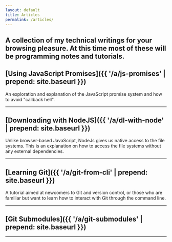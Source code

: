 ```yaml
---
layout: default
title: Articles
permalink: /articles/
---
```


A collection of my technical writings for your browsing pleasure. At this time most of these will be programming notes and tutorials. 
---
## [Using JavaScript Promises]({{ '/a/js-promises' | prepend: site.baseurl }})
An exploration and explanation of the JavaScript promise system and how to avoid "callback hell".

---
## [Downloading with NodeJS]({{ '/a/dl-with-node' | prepend: site.baseurl }})
Unlike browser-based JavaScript, NodeJs gives us native access to the file systems. This is an explanation on how to access the file systems without any external dependencies. 

---
## [Learning Git]({{ '/a/git-from-cli' | prepend: site.baseurl }})
A tutorial aimed at newcomers to Git and version control, or those who are familiar but want to learn how to interact with Git through the command line.

---
## [Git Submodules]({{ '/a/git-submodules' | prepend: site.baseurl }})


---